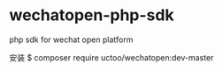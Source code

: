# wechatopen-php-sdk
php sdk for wechat open platform

安装
$ composer require uctoo/wechatopen:dev-master

